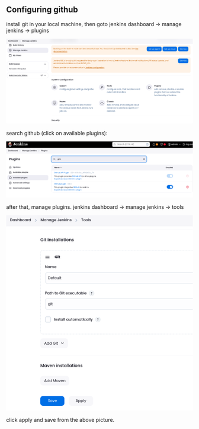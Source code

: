 ## Configuring github

install git in your local machine, then goto jenkins dashboard -> manage jenkins -> plugins

![manage jenkins](./img/dashboardScreenshot_20240801_172611.png)

search github (click on available plugins):

![install plugin](./img/configureGithubScreenshot_20240801_172826.png)

after that, manage plugins. jenkins dashboard -> manage jenkins -> tools

![tools setup](./img/toolsScreenshot_20240801_173754.png)

click apply and save from the above picture.





